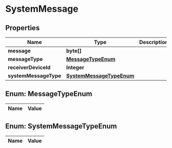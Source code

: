 
# SystemMessage

## Properties
Name | Type | Description | Notes
------------ | ------------- | ------------- | -------------
**message** | **byte[]** |  |  [optional]
**messageType** | [**MessageTypeEnum**](#MessageTypeEnum) |  |  [optional]
**receiverDeviceId** | **Integer** |  |  [optional]
**systemMessageType** | [**SystemMessageTypeEnum**](#SystemMessageTypeEnum) |  |  [optional]


<a name="MessageTypeEnum"></a>
## Enum: MessageTypeEnum
Name | Value
---- | -----


<a name="SystemMessageTypeEnum"></a>
## Enum: SystemMessageTypeEnum
Name | Value
---- | -----



